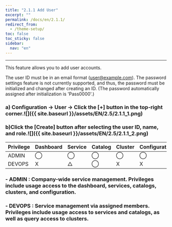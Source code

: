```yaml
---
title: "2.1.1 Add User"
excerpt: ""
permalink: /docs/en/2.1.1/
redirect_from:
  - /theme-setup/
toc: false
toc_sticky: false
sidebar:
  nav: "en"
---
```



---
This feature allows you to add user accounts.

The user ID must be in an email format \(user@example.com\). The password settings feature is not currently supported, and thus, the password must be initialized and changed after creating an ID.
\(The password automatically assigned after initialization is 'Pass0000'.\)

### a\) Configuration → User → Click the [+] button in the top-right corner.![]({{ site.baseurl }}/assets/EN/2.5/2.1.1_1.png)

### b\)Click the [Create] button after selecting the user ID, name, and role.![]({{ site.baseurl }}/assets/EN/2.5/2.1.1_2.png)

| **Privilege** | **Dashboard** | **Service** | **Catalog** | **Cluster** | **Configuration** |
| :--- | :--- | :--- | :--- | :--- | :--- |
| ADMIN | ⃝ | ⃝ | ⃝ | ⃝ | ⃝ |
| DEVOPS | X | △ | ⃝ | X | X |

### - ADMIN : Company-wide service management. Privileges include usage access to the dashboard, services, catalogs, clusters, and configuration.

### - DEVOPS : Service management via assigned members. Privileges include usage access to services and catalogs, as well as query access to clusters.
